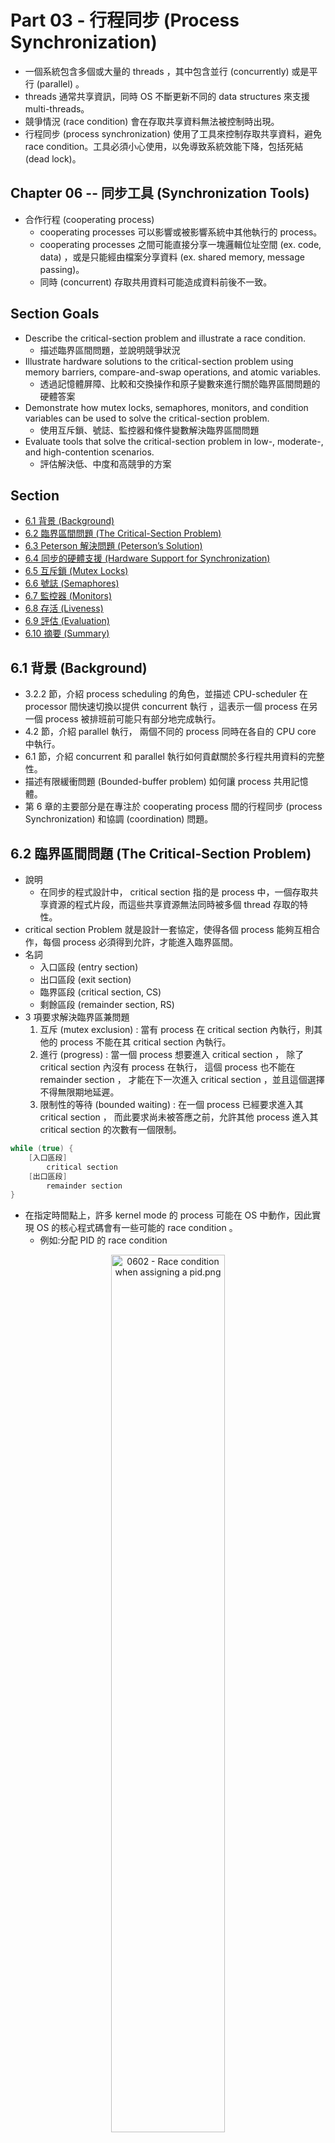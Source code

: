 # Part 03 - 行程同步 (Process Synchronization) #

* 一個系統包含多個或大量的 threads ，其中包含並行 (concurrently) 或是平行 (parallel) 。
* threads 通常共享資訊，同時 OS 不斷更新不同的 data structures 來支援 multi-threads。
* 競爭情況 (race condition) 會在存取共享資料無法被控制時出現。
* 行程同步 (process synchronization) 使用了工具來控制存取共享資料，避免 race condition。工具必須小心使用，以免導致系統效能下降，包括死結 (dead lock)。

## Chapter 06 -- 同步工具 (Synchronization Tools) ##

* 合作行程 (cooperating process)
  * cooperating processes 可以影響或被影響系統中其他執行的 process。
  * cooperating processes 之間可能直接分享一塊邏輯位址空間 (ex. code, data) ，或是只能經由檔案分享資料 (ex. shared memory, message passing)。
  * 同時 (concurrent) 存取共用資料可能造成資料前後不一致。

## Section Goals ##

* Describe the critical-section problem and illustrate a race condition.
  * 描述臨界區間問題，並說明競爭狀況
* Illustrate hardware solutions to the critical-section problem using memory barriers, compare-and-swap operations, and atomic variables.
  * 透過記憶體屏障、比較和交換操作和原子變數來進行關於臨界區間問題的硬體答案
* Demonstrate how mutex locks, semaphores, monitors, and condition variables can be used to solve the critical-section problem.
  * 使用互斥鎖、號誌、監控器和條件變數解決臨界區間問題
* Evaluate tools that solve the critical-section problem in low-, moderate-, and high-contention scenarios.
  * 評估解決低、中度和高競爭的方案

## Section ##

* [6.1 背景 (Background)](#61-背景-background)
* [6.2 臨界區間問題 (The Critical-Section Problem)](#62-臨界區間問題-the-critical-section-problem)
* [6.3 Peterson 解決問題 (Peterson’s Solution)](#63-peterson-解決問題-petersons-solution)
* [6.4 同步的硬體支援 (Hardware Support for Synchronization)](#64-同步的硬體支援-hardware-support-for-synchronization)
* [6.5 互斥鎖 (Mutex Locks)](#65-互斥鎖-mutex-locks)
* [6.6 號誌 (Semaphores)](#66-號誌-semaphores)
* [6.7 監控器 (Monitors)](#67-監控器-monitors)
* [6.8 存活 (Liveness)](#68-存活-liveness)
* [6.9 評估 (Evaluation)](#69-評估-evaluation)
* [6.10 摘要 (Summary)](#610-摘要-summary)

## 6.1 背景 (Background) ##

* 3.2.2 節，介紹 process scheduling 的角色，並描述 CPU-scheduler 在 processor 間快速切換以提供 concurrent 執行 ，這表示一個 process 在另一個 process 被排班前可能只有部分地完成執行。
* 4.2 節，介紹 parallel 執行， 兩個不同的 process 同時在各自的 CPU core 中執行。
* 6.1 節，介紹 concurrent 和 parallel 執行如何貢獻關於多行程共用資料的完整性。
* 描述有限緩衝問題 (Bounded-buffer problem) 如何讓 process 共用記憶體。
* 第 6 章的主要部分是在專注於 cooperating process 間的行程同步 (process Synchronization) 和協調 (coordination) 問題。

## 6.2 臨界區間問題 (The Critical-Section Problem) ##

* 說明
  * 在同步的程式設計中， critical section 指的是 process 中，一個存取共享資源的程式片段，而這些共享資源無法同時被多個 thread 存取的特性。
* critical section Problem 就是設計一套協定，使得各個 process 能夠互相合作，每個 process 必須得到允許，才能進入臨界區間。
* 名詞
  * 入口區段 (entry section)
  * 出口區段 (exit section)
  * 臨界區段 (critical section, CS)
  * 剩餘區段 (remainder section, RS)
* 3 項要求解決臨界區兼問題
  1. 互斥 (mutex exclusion) : 當有 process 在 critical section 內執行，則其他的 process 不能在其 critical section 內執行。
  2. 進行 (progress) : 當一個 process 想要進入 critical section ， 除了 critical section 內沒有 process 在執行， 這個 process 也不能在 remainder section ， 才能在下一次進入 critical section ，並且這個選擇不得無限期地延遲。
  3. 限制性的等待 (bounded waiting) : 在一個 process 已經要求進入其 critical section ， 而此要求尚未被答應之前，允許其他 process 進入其 critical section 的次數有一個限制。

```C
while (true) {
    [入口區段]
        critical section
    [出口區段]
        remainder section
}
```

* 在指定時間點上，許多 kernel mode 的 process 可能在 OS 中動作，因此實現 OS 的核心程式碼會有一些可能的 race condition 。
  * 例如:分配 PID 的 race condition

<div style="text-align:center">
    <img src="../img/0602 - Race condition when assigning a pid.png" alt= "0602 - Race condition when assigning a pid.png" width="60%">
    <p>當分配 PID 的競爭條件</p>
</div>

* 在 single core 環境中，只要可以防止在修改共享變數時發生中斷，便可以簡單地解決 critical section 問題。
* 在 multi core 環境中，禁止使用中斷可能會很耗時，因為消息將傳遞到所有的 core 中，此消息延遲傳入各個 critical section ，造成系統效率下降。
* 如果系統時鐘是靠中斷更新的，那麼也要考慮到禁用中斷對系統時鐘造成的影響。

* 2 種方法用來處理 OS 中 critical section 的方法
  * 可搶先核心 (preemptive kernel)
    * 讓一個 process 在 kernel mode 中執行時可以被搶先。
    * 必須小心設計，以確保共用的核心資料沒有 race condition 。
  * 不可搶先核心 (nonpreemptive kernel)
    * 不允許一個 process 在 kernel mode 執行時被搶先。
    * 每次只有一個 process 在 kernel 中有動作，可免於核心資料結構上的 race condition 。

## 6.3 Peterson 解決問題 (Peterson’s Solution) ##

## 6.4 同步的硬體支援 (Hardware Support for Synchronization) ##

* 以軟體為基礎的的方式解決 critical section 的問題
  * 稱為基於軟體的解決方案，因為該演算法涉及 OS 的任何特殊支援或特定的硬體說明，以確保互斥。
  * 無法保證在現代的電腦能運作
* 3 個硬體指令來解決 critical section 問題
  1. 記憶體屏障 (Memory Barriers)
  2. 硬體指令 (Hardware Instructions)
  3. 單元變數 (Atomic Variables)

### 6.4.1 記憶體屏障 (Memory Barriers) ###

* 記憶體模型 (memory model)
  * 電腦架構如何確定它將向應用程式提供記憶體保證

* 記憶體模型屬於以下 2 類之 1
  * 強排序 : 在一個 processor 上進行 memory 修改時，其他 processor 立即可知道
  * 弱排序 : 在一個 processor 上進行 memory 修改時，其他 processor 不會立即知道

### 6.4.2 硬體指令 (Hardware Instructions) ###

### 6.4.3 單元變數 (Atomic Variables) ###

## 6.5 互斥鎖 (Mutex Locks) ##

* 6.4 節，對 critical section 問題以硬體為基礎的解決很複雜，並且是應用程式設計師無法接觸到的。
* OS 設計者建立軟體工具以解決 critical section 問題。軟體工具中，最簡單的是互斥鎖 (mutex lock)。
* 互斥鎖 (mutual exclusion lock, mutex lock)
  * 使用 mutex 來保護 critical section ，避免 race condition 。
  * process 在進入 critical section 前，必須取得 lock ；當 process 離開 critical section 前，會釋放 lock 。
  * 函數 acquire() 取得鎖；函數 release() 釋放鎖。

  ```C
  /* 使用 mutex 解決 critical section 問題 */
  while (true) {
      [acquire lock]
          critical section
      [release lock]
          remainder section
  }
  ```

* 鎖的競爭 (lock contention)
  * lock 可以是競爭的 (contended) ，也可以是無競爭的 (uncontended) 。
    * 競爭的鎖 : 如果嘗試取得 lock 時， thread 會被阻塞，該 lock 被認為是 contended 。
      1. 高競爭 (high contention) : 嘗試獲取 lock 時， thread 的數量較多
      2. 低競爭 (low contention) : 嘗試獲取 lock 時， thread 的數量較少
    * 無競爭的鎖 : 如果嘗試取得 lock 時， thread 不會被阻塞，該 lock 被認為是 uncontended 。
  * 高競爭的鎖 (highly contended locks) 會降低 concurrent 應用程式的整體效能。

* 時序時間 (short duration)
  * 在 multiprocessor 系統中，持續時間內保持鎖定的機制會被認為是 Spinlocks 。
  * 持續時間 : 需要等待 2 個內容轉換器時間的鎖
    * 其中 1 個內容轉換器 : 用於將 thread 移至 waiting state
    * 另 1 個內容轉換器 : 一旦 lock 釋放後，用於恢復 waiting thread

### 自旋鎖 (Spinlocks) ###

* mutex 通常使用 6.4 節的 compare_and_swap() (CAS) 操作來實現。 它要求忙碌等待 (busy waiting) ，當一個 process 在它的 critical section 時，任何試圖進入 critical section 的其他 process 必須在呼叫 acquire() 的地方不斷地執行。
* 在真正的 multiprogramming 系統中，多個的 process 共享一個 CPU core ，busy waiting 的這種連續循環顯然是一個問題，並且還會浪費 CPU cycles。
* 6.6 節，使用一種方法，透過暫時讓 waiting process 進入 sleep，然後在 lock 可用時，將其喚醒，來避免 busy waiting 。
* 在 mutex 中，使用 CAS 操作來時間，這種型態的 mutex 也被稱為 spinlock ， 因為 process 在等待 lock 可以取得時，一直"盤旋"著。
* 優點
  * 當 process 必須等待一個 lock 時，不需要 content switch 。 (content switch 很費時)
  * 在 multicore 系統中，spinlock 是很有用的，當一個 lock 在持續時間被把持時，一個 thread 可以 spin 在一個 CPU core 上，而另一個 thread 則在其他 CPU core 執行 critical section。

## 6.6 號誌 (Semaphores) ##

## 6.7 監控器 (Monitors) ##

## 6.8 存活 (Liveness) ##

## 6.9 評估 (Evaluation) ##

## 6.10 摘要 (Summary) ##
